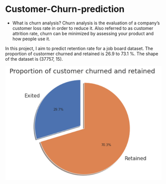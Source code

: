 # Customer-Churn-prediction


- What is churn analysis?
Churn analysis is the evaluation of a company’s customer loss rate in order to reduce it. Also referred to as customer attrition rate, churn can be minimized by assessing your product and how people use it.


In this project, I aim to predict retention rate for a job board dataset. The proportion of custormer churned and retained is 26.9 to 73.1 %. The shape of the dataset is (37757, 15).

![Alt text](https://github.com/sonaljain2212/Customer-Churn-prediction/blob/main/images/imbalance.PNG "Optional title")
